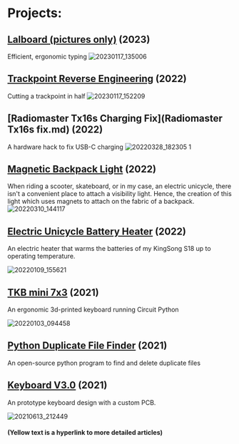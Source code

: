 # **Projects:**

## [Lalboard (pictures only)](Lalboard-custom.md) (2023)
Efficient, ergonomic typing
![20230117_135006](https://user-images.githubusercontent.com/95006894/213026104-330e3481-231e-48e5-8043-fcdecaa37644.jpg)

## [Trackpoint Reverse Engineering](trackpoint.md) (2022)
Cutting a trackpoint in half
![20230117_152209](https://user-images.githubusercontent.com/95006894/213006127-574a8831-9778-409c-a4d0-db719e07caf3.jpg)

## [Radiomaster Tx16s Charging Fix](Radiomaster Tx16s fix.md) (2022)
A hardware hack to fix USB-C charging
![20220328_182305 1](https://user-images.githubusercontent.com/95006894/167709036-2e1d5241-aabc-4013-a1a7-a4426460b413.jpg)

## [Magnetic Backpack Light](Backpack-light-V1.md) (2022)
When riding a scooter, skateboard, or in my case, an electric unicycle, there isn't a convenient place to attach a visibility light. 
Hence, the creation of this light which uses magnets to attach on the fabric of a backpack. 
![20220310_144117](https://user-images.githubusercontent.com/95006894/167884496-2894a4ba-f370-4212-a272-8a0eca8d2640.jpg)

## [Electric Unicycle Battery Heater](unicycle-heater.md) (2022)
An electric heater that warms the batteries of my KingSong S18 up to operating temperature.

![20220109_155621](https://user-images.githubusercontent.com/95006894/148976525-a588966f-f8e3-496a-9509-2ad3b729e0c4.jpg)

## [TKB mini 7x3](TKB-mini-7x3.md) (2021)
An ergonomic 3d-printed keyboard running Circuit Python

![20220103_094458](https://user-images.githubusercontent.com/95006894/148976400-9adbce1c-b63f-4ca7-ba45-499df5c862ff.jpg)

## [Python Duplicate File Finder](https://github.com/Kryomatix/duplicate-file-finder) (2021)
An open-source python program to find and delete duplicate files

## [Keyboard V3.0](Keyboard-3.0.md) (2021)
An prototype keyboard design with a custom PCB.

![20210613_212449](https://user-images.githubusercontent.com/95006894/148976902-b436e58f-45c4-4917-a63c-a8cf9649ce86.jpg)

#### (Yellow text is a hyperlink to more detailed articles)
